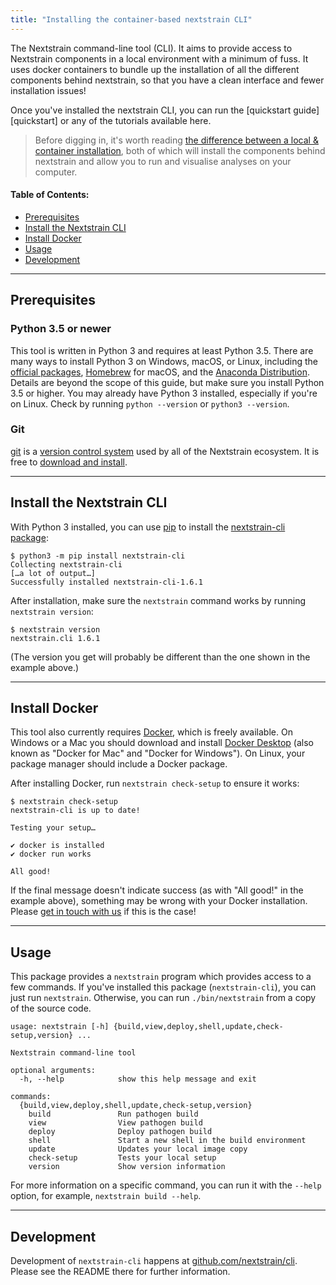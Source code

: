 ```yaml
---
title: "Installing the container-based nextstrain CLI"
---
```



The Nextstrain command-line tool (CLI).
It aims to provide access to Nextstrain components in a local environment with a minimum of fuss.
It uses docker containers to bundle up the installation of all the different components behind nextstrain, so that you have a clean interface and fewer installation issues!


Once you've installed the nextstrain CLI, you can run the [quickstart guide][quickstart] or any of the tutorials available here. 


> Before digging in, it's worth reading [the difference between a local & container installation](./running-locally-vs-container), both of which will install the components behind nextstrain and allow you to run and visualise analyses on your computer.



#### Table of Contents:
* [Prerequisites](#prerequisites)
* [Install the Nextstrain CLI](#install-the-nextstrain-cli)
* [Install Docker](#install-docker)
* [Usage](#usage)
* [Development](#development)



---

## Prerequisites

### Python 3.5 or newer

This tool is written in Python 3 and requires at least Python 3.5.
There are many ways to install Python 3 on Windows, macOS, or Linux, including the [official packages](https://www.python.org/downloads/), [Homebrew](https://brew.sh) for macOS, and the [Anaconda Distribution](https://www.anaconda.com/distribution/).
Details are beyond the scope of this guide, but make sure you install Python 3.5 or higher.
You may already have Python 3 installed, especially if you're on Linux.
Check by running `python --version` or `python3 --version`.


### Git

[git](https://en.wikipedia.org/wiki/Git_(software)) is a [version control system](https://git-scm.com/book/en/v2/Getting-Started-About-Version-Control) used by all of the Nextstrain ecosystem.
It is free to [download and install](https://git-scm.com/book/en/v2/Getting-Started-Installing-Git).


---
## Install the Nextstrain CLI

With Python 3 installed, you can use [pip](https://pip.pypa.io) to install the
[nextstrain-cli package](https://pypi.org/project/nextstrain-cli):

```
$ python3 -m pip install nextstrain-cli
Collecting nextstrain-cli
[…a lot of output…]
Successfully installed nextstrain-cli-1.6.1
```

After installation, make sure the `nextstrain` command works by running
`nextstrain version`:

```
$ nextstrain version
nextstrain.cli 1.6.1
```

(The version you get will probably be different than the one shown in the
example above.)

---
## Install Docker

This tool also currently requires [Docker][], which is freely available.  On
Windows or a Mac you should download and install [Docker Desktop][] (also known
as "Docker for Mac" and "Docker for Windows").  On Linux, your package manager
should include a Docker package.

[Docker]: https://docker.com
[Docker Desktop]: https://www.docker.com/products/docker-desktop

After installing Docker, run `nextstrain check-setup` to ensure it works:

```
$ nextstrain check-setup
nextstrain-cli is up to date!

Testing your setup…

✔ docker is installed
✔ docker run works

All good!
```

If the final message doesn't indicate success (as with "All good!" in the
example above), something may be wrong with your Docker installation.
Please [get in touch with us](mailto:hello@nextstrain.org) if this is the case!

---
## Usage

This package provides a `nextstrain` program which provides access to a few
commands.  If you've installed this package (`nextstrain-cli`), you can just
run `nextstrain`.  Otherwise, you can run `./bin/nextstrain` from a copy of the
source code.

```
usage: nextstrain [-h] {build,view,deploy,shell,update,check-setup,version} ...

Nextstrain command-line tool

optional arguments:
  -h, --help            show this help message and exit

commands:
  {build,view,deploy,shell,update,check-setup,version}
    build               Run pathogen build
    view                View pathogen build
    deploy              Deploy pathogen build
    shell               Start a new shell in the build environment
    update              Updates your local image copy
    check-setup         Tests your local setup
    version             Show version information
```

For more information on a specific command, you can run it with the `--help`
option, for example, `nextstrain build --help`.


---
## Development

Development of `nextstrain-cli` happens at [github.com/nextstrain/cli](https://github.com/nextstrain/cli).
Please see the README there for further information.


